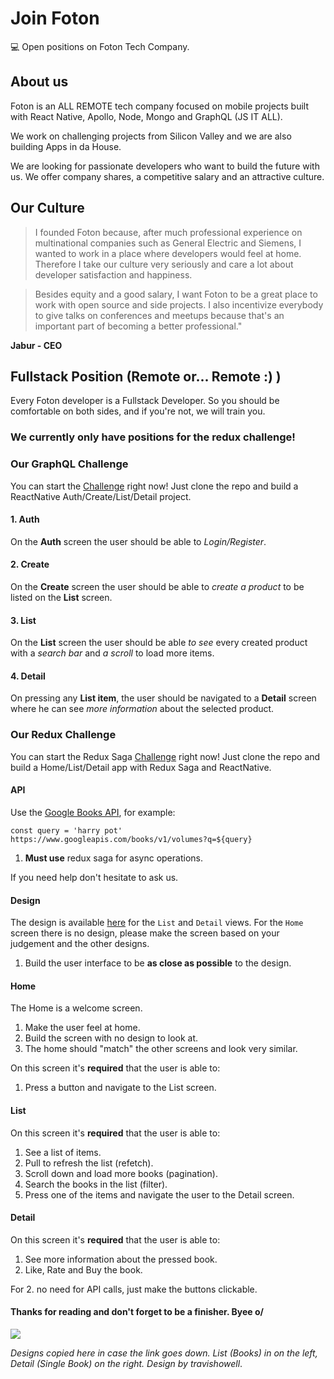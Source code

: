 # Join Foton
💻 Open positions on Foton Tech Company.

## About us
Foton is an ALL REMOTE tech company focused on mobile projects built with React Native, Apollo, Node, Mongo and GraphQL (JS IT ALL).

We work on challenging projects from Silicon Valley and we are also building Apps in da House.

We are looking for passionate developers who want to build the future with us.
We offer company shares, a competitive salary and an attractive culture.

## Our Culture
> I founded Foton because, after much professional experience on multinational companies such as General Electric and Siemens, I wanted to work in a place where developers would feel at home. Therefore I take our culture very seriously and care a lot about developer satisfaction and happiness.

> Besides equity and a good salary, I want Foton to be a great place to work with open source and side projects. I also incentivize everybody to give talks on conferences and meetups because that's an important part of becoming a better professional."

__Jabur - CEO__

## Fullstack Position (Remote or... Remote :) )
Every Foton developer is a Fullstack Developer. So you should be comfortable on both sides, and if you're not, we will train you.

### We currently only have positions for the redux challenge!
### Our GraphQL Challenge
You can start the [Challenge](https://github.com/FotonTech/Challenge) right now! Just clone the repo and build a ReactNative Auth/Create/List/Detail project.

#### 1. Auth

On the __Auth__ screen the user should be able to *Login/Register*.

#### 2. Create

On the __Create__ screen the user should be able to *create a product* to be listed on the __List__ screen.

#### 3. List

On the __List__ screen the user should be able *to see* every created product with a *search bar* and *a scroll* to load more items.

#### 4. Detail

On pressing any __List item__, the user should be navigated to a __Detail__ screen where he can see *more information* about the selected product.


### Our Redux Challenge
You can start the Redux Saga [Challenge](https://github.com/FotonTech/Challenge-RN-ReduxSaga) right now! Just clone the repo and build a Home/List/Detail app with Redux Saga and ReactNative.

#### API
Use the [Google Books API](https://developers.google.com/books/docs/v1/using), for example:
```
const query = 'harry pot'
https://www.googleapis.com/books/v1/volumes?q=${query}
```

1. __Must use__ redux saga for async operations.

If you need help don't hesitate to ask us.

#### Design
The design is available [here](https://www.figma.com/file/NcOoOquO96zSQkxB4rM5SM5Q/books-app-travishowell?node-id=0%3A2) for the `List` and `Detail` views.
For the `Home` screen there is no design, please make the screen based on your judgement and the other designs.

1. Build the user interface to be **as close as possible** to the design.

#### Home
The Home is a welcome screen.
1. Make the user feel at home.
2. Build the screen with no design to look at.
4. The home should "match" the other screens and look very similar.

On this screen it's __required__ that the user is able to:
1. Press a button and navigate to the List screen.

#### List
On this screen it's __required__ that the user is able to:
1. See a list of items.
2. Pull to refresh the list (refetch).
3. Scroll down and load more books (pagination).
4. Search the books in the list (filter).
5. Press one of the items and navigate the user to the Detail screen.

#### Detail
On this screen it's __required__ that the user is able to:
1. See more information about the pressed book.
2. Like, Rate and Buy the book.

For 2. no need for API calls, just make the buttons clickable.


#### Thanks for reading and don't forget to be a finisher. Byee o/

<Image src='https://user-images.githubusercontent.com/15015324/48946886-4f169880-ef16-11e8-92ba-5754dcff6068.png'>

_Designs copied here in case the link goes down. List (Books) in on the left, Detail (Single Book) on the right._
_Design by travishowell_.
